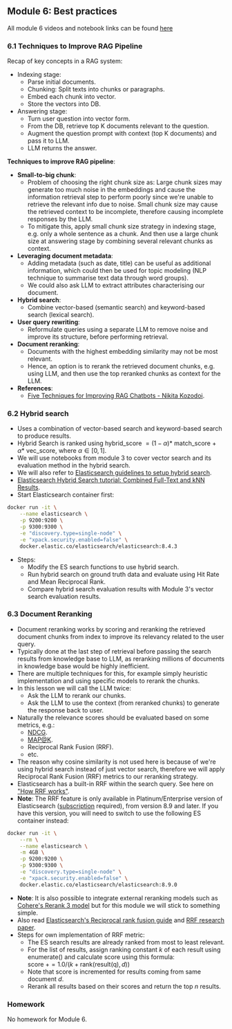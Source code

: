 ## Module 6: Best practices
All module 6 videos and notebook links can be found [here](https://github.com/DataTalksClub/llm-zoomcamp/blob/main/06-best-practices/README.md)

### 6.1 Techniques to Improve RAG Pipeline
Recap of key concepts in a RAG system:
* Indexing stage:
    * Parse initial documents.
    * Chunking: Split texts into chunks or paragraphs.
    * Embed each chunk into vector.
    * Store the vectors into DB.
* Answering stage:
    * Turn user question into vector form.
    * From the DB, retrieve top K documents relevant to the question.
    * Augment the question prompt with context (top K documents) and pass it to LLM.
    * LLM returns the answer.

**Techniques to improve RAG pipeline**:
* **Small-to-big chunk**:
    * Problem of choosing the right chunk size as: Large chunk sizes may generate too much noise in the embeddings and cause the information retrieval step to perform poorly since we're unable to retrieve the relevant info due to noise. Small chunk size may cause the retrieved context to be incomplete, therefore causing incomplete responses by the LLM.
    * To mitigate this, apply small chunk size strategy in indexing stage, e.g. only a whole sentence as a chunk. And then use a large chunk size at answering stage by combining several relevant chunks as context.
* **Leveraging document metadata**:
    * Adding metadata (such as date, title) can be useful as additional information, which could then be used for topic modeling (NLP technique to summarise text data through word groups).
    * We could also ask LLM to extract attributes characterising our document.
* **Hybrid search**:
    * Combine vector-based (semantic search) and keyword-based search (lexical search).
* **User query rewriting**:
    * Reformulate queries using a separate LLM to remove noise and improve its structure, before performing retrieval.
* **Document reranking**:
    * Documents with the highest embedding similarity may not be most relevant.
    * Hence, an option is to rerank the retrieved document chunks, e.g. using LLM, and then use the top reranked chunks as context for the LLM.
* **References**:
    * [Five Techniques for Improving RAG Chatbots - Nikita Kozodoi](https://www.youtube.com/watch?v=xPYmClWk5O8).

### 6.2 Hybrid search
* Uses a combination of vector-based search and keyword-based search to produce results.
* Hybrid Search is ranked using hybrid_score $= (1-\alpha) *$ match_score + $\alpha *$ vec_score, where $\alpha \in [0,1]$.
* We will use notebooks from module 3 to cover vector search and its evaluation method in the hybrid search.
* We will also refer to [Elasticsearch guidelines to setup hybrid search](https://www.elastic.co/guide/en/elasticsearch/reference/current/knn-search.html#_combine_approximate_knn_with_other_features).
* [Elasticsearch Hybrid Search tutorial: Combined Full-Text and kNN Results](https://www.elastic.co/search-labs/tutorials/search-tutorial/vector-search/hybrid-search).
* Start Elasticsearch container first:
```bash
docker run -it \
    --name elasticsearch \
    -p 9200:9200 \
    -p 9300:9300 \
    -e "discovery.type=single-node" \
    -e "xpack.security.enabled=false" \
    docker.elastic.co/elasticsearch/elasticsearch:8.4.3
```
* Steps:
    * Modify the ES search functions to use hybrid search.
    * Run hybrid search on ground truth data and evaluate using Hit Rate and Mean Reciprocal Rank.
    * Compare hybrid search evaluation results with Module 3's vector search evaluation results.

### 6.3 Document Reranking
* Document reranking works by scoring and reranking the retrieved document chunks from index to improve its relevancy related to the user query.
* Typically done at the last step of retrieval before passing the search results from knowledge base to LLM, as reranking millions of documents in knowledge base would be highly inefficient.
* There are multiple techniques for this, for example simply heuristic implementation and using specific models to rerank the chunks.
* In this lesson we will call the LLM twice:
    * Ask the LLM to rerank our chunks.
    * Ask the LLM to use the context (from reranked chunks) to generate the response back to user.
* Naturally the relevance scores should be evaluated based on some metrics, e.g.:
    * [NDCG](https://www.evidentlyai.com/ranking-metrics/ndcg-metric#:~:text=Normalized%20Discounted%20Cumulative%20Gain%20(NDCG)%20is%20a%20ranking%20quality%20metric,DCG%20representing%20a%20perfect%20ranking.).
    * [MAP@K](https://www.evidentlyai.com/ranking-metrics/mean-average-precision-map).
    * Reciprocal Rank Fusion (RRF).
    * etc.
* The reason why cosine similarity is not used here is because of we're using hybrid search instead of just vector search, therefore we will apply Reciprocal Rank Fusion (RRF) metrics to our reranking strategy.
* Elasticsearch has a built-in RRF within the search query. See here on ["How RRF works"](https://www.elastic.co/search-labs/tutorials/search-tutorial/vector-search/hybrid-search#how-rrf-works). 
* **Note**: The RRF feature is only available in Platinum/Enterprise version of Elasticsearch ([subscription](https://www.elastic.co/subscriptions) required), from version 8.9 and later. If you have this version, you will need to switch to use the following ES container instead:
```bash
docker run -it \
    --rm \
    --name elasticsearch \
    -m 4GB \
    -p 9200:9200 \
    -p 9300:9300 \
    -e "discovery.type=single-node" \
    -e "xpack.security.enabled=false" \
    docker.elastic.co/elasticsearch/elasticsearch:8.9.0
```
* **Note**: It is also possible to integrate external reranking models such as [Cohere's Rerank 3 model](https://www.elastic.co/search-labs/blog/elasticsearch-cohere-rerank) but for this module we will stick to something simple.
* Also read [Elasticsearch's Reciprocal rank fusion guide](https://www.elastic.co/guide/en/elasticsearch/reference/current/rrf.html) and [RRF research paper](https://plg.uwaterloo.ca/~gvcormac/cormacksigir09-rrf.pdf).
* Steps for own implementation of RRF metric:
    * The ES search results are already ranked from most to least relevant.
    * For the list of results, assign ranking constant $k$ of each result using enumerate() and calculate score using this formula:
        <br>score $+= 1.0 / ( k + \text{rank}( \text{result(q)}, d ) )$
    * Note that score is incremented for results coming from same document $d$.
    * Rerank all results based on their scores and return the top $n$ results.

### Homework
No homework for Module 6.